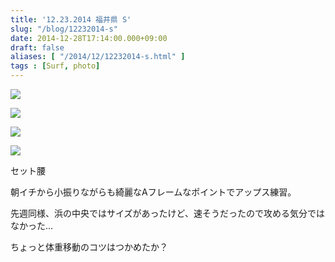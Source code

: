 ```yaml
---
title: '12.23.2014 福井県 S'
slug: "/blog/12232014-s"
date: 2014-12-28T17:14:00.000+09:00
draft: false
aliases: [ "/2014/12/12232014-s.html" ]
tags : [Surf, photo]
---
```


  
![](https://68.media.tumblr.com/f012480c600966b267a53ba809a08da8/tumblr_nhavs6tlfp1rwrdpxo2_1280.jpg)  

  
  

  
![](https://68.media.tumblr.com/f3b45c45598b31b79e37114f81c34a0f/tumblr_nhavs6tlfp1rwrdpxo1_1280.jpg)  

  
  

  
![](https://68.media.tumblr.com/d4823e215d900a56b4dc1827f5337af1/tumblr_nhavs6tlfp1rwrdpxo3_1280.jpg)  

  
  

  
![](https://68.media.tumblr.com/9ec4672181227bc55f9e0959af99187f/tumblr_nhavs6tlfp1rwrdpxo4_1280.jpg)  

  
  

セット腰

  
  

朝イチから小振りながらも綺麗なAフレームなポイントでアップス練習。

  
  

先週同様、浜の中央ではサイズがあったけど、速そうだったので攻める気分ではなかった…

  
  

ちょっと体重移動のコツはつかめたか？